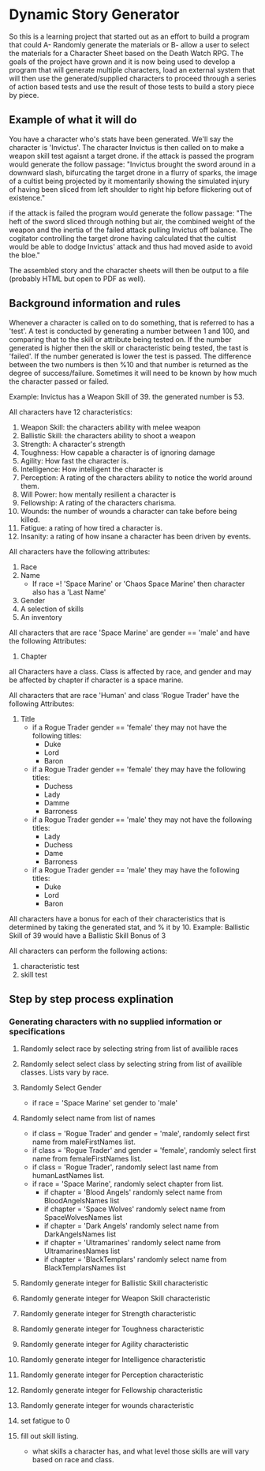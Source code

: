 # Dynamic Story Generator

So this is a learning project that started out as an effort to build a program that could A- Randomly generate the materials or B- allow a user to select the materials for a  Character Sheet based on the Death Watch RPG. The goals of the project have grown and it is now being used to develop a program that will generate multiple characters, load an external system that will then use the generated/supplied characters to proceed through a series of action based tests and use the result of those tests to build a story piece by piece.

## Example of what it will do

You have a character who's stats have been generated. We'll say the character is 'Invictus'. The character Invictus is then called on to make a weapon skill test agaisnt a target drone.
if the attack is passed the program would generate the follow passage:
"Invictus brought the sword around in a downward slash, bifurcating the target drone in a flurry of sparks, the image of a cultist being projected by it momentarily showing the simulated injury of having been sliced from left shoulder to right hip before flickering out of existence."

if the attack is failed the program would generate the follow passage:
"The heft of the sword sliced through nothing but air, the combined weight of the weapon and the inertia of the failed attack pulling Invictus off balance. The cogitator controlling the target drone having calculated that the cultist would be able to dodge Invictus' attack and thus had moved aside to avoid the bloe."

The assembled story and the character sheets will then be output to a file (probably HTML but open to PDF as well).

## Background information and rules

Whenever a character is called on to do something, that is referred to has a 'test'. A test is conducted by generating a number between 1 and 100, and comparing that to the skill or attribute being tested on. If the number generated is higher then the skill or characteristic being tested, the tast is 'failed'. If the number generated is lower the test is passed. The difference between the two numbers is then %10 and that number is returned as the degree of success/failure. Sometimes it will need to be known by how much the character passed or failed. 

Example:
Invictus has a Weapon Skill of 39. the generated number is 53. 

All characters have 12 characteristics:
1. Weapon Skill: the characters ability with melee weapon
2. Ballistic Skill: the characters ability to shoot a weapon
3. Strength: A character's strength
4. Toughness: How capable a character is of ignoring damage
5. Agility: How fast the character is.
6. Intelligence: How intelligent the character is
7. Perception: A rating of the characters ability to notice the world around them.
8. Will Power: how mentally resilient a character is
9. Fellowship: A rating of the characters charisma.
10. Wounds: the number of wounds a character can take before being killed.
11. Fatigue: a rating of how tired a character is.
12. Insanity: a rating of how insane a character has been driven by events.

All characters have the following attributes:
1. Race
2. Name
   - If race =! 'Space Marine' or 'Chaos Space Marine' then character also has a 'Last Name'
3. Gender
4. A selection of skills
5. An inventory 

All characters that are race 'Space Marine' are gender == 'male' and have the following Attributes:
1. Chapter

all Characters have a class. Class is affected by race, and gender and may be affected by chapter if character is a space marine.

All characters that are race 'Human' and class 'Rogue Trader' have the following Attributes:
1. Title
   - if a Rogue Trader gender == 'female' they may not have the following titles:
     - Duke
     - Lord
     - Baron
   - if a Rogue Trader gender == 'female' they may have the following titles:
     - Duchess
     - Lady
     - Damme 
     - Barroness
   - if a Rogue Trader gender == 'male' they may not have the following titles:
     - Lady
     - Duchess
     - Dame
     - Barroness
   - if a Rogue Trader gender == 'male' they may have the following titles:
     - Duke
     - Lord
     - Baron

All characters have a bonus for each of their characteristics that is determined by taking the generated stat, and % it by 10. 
Example: Ballistic Skill of 39 would have a Ballistic Skill Bonus of 3

All characters can perform the following actions:
1. characteristic test
2. skill test

## Step by step process explination
### Generating characters with no supplied information or specifications
1. Randomly select race by selecting string from list of availible races
2. Randomly select select class by selecting string from list of availible classes. Lists vary by race.
3. Randomly Select Gender
   - if race = 'Space Marine' set gender to 'male'
   
4. Randomly select name from list of names
   - if class = 'Rogue Trader' and gender = 'male', randomly select first name from maleFirstNames list. 
   - if class = 'Rogue Trader' and gender = 'female', randomly select first name from femaleFirstNames list.
   - if class = 'Rogue Trader', randomly select last name from humanLastNames list.
   - if race = 'Space Marine', randomly select chapter from list.
     - if chapter = 'Blood Angels' randomly select name from BloodAngelsNames list 
     - if chapter = 'Space Wolves' randomly select name from SpaceWolvesNames list
     - if chapter = 'Dark Angels' randomly select name from DarkAngelsNames list
     - if chapter = 'Ultramarines' randomly select name from UltramarinesNames list
     - if chapter = 'BlackTemplars' randomly select name from BlackTemplarsNames list
5. Randomly generate integer for Ballistic Skill characteristic
6. Randomly generate integer for Weapon Skill characteristic
7. Randomly generate integer for Strength characteristic
8. Randomly generate integer for Toughness characteristic
9. Randomly generate integer for Agility characteristic
10. Randomly generate integer for Intelligence characteristic
11. Randomly generate integer for Perception characteristic
12. Randomly generate integer for Fellowship characteristic
13. Randomly generate integer for wounds characteristic
14. set fatigue to 0
15. fill out skill listing.
    - what skills a character has, and what level those skills are will vary based on race and class.

